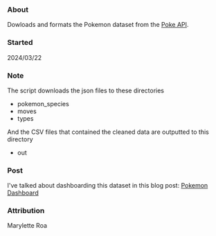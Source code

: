 ### About

Dowloads and formats the Pokemon dataset from the [Poke API](https://pokeapi.co).

### Started
2024/03/22

### Note
The script downloads the json files to these directories
- pokemon_species
- moves
- types

And the CSV files that contained the cleaned data are outputted to this directory

- out

### Post
I've talked about dashboarding this dataset in this blog post: [Pokemon Dashboard](https://maryletteroa.github.io/blog/2024/04/20/pokemon-dashboard.html)

### Attribution
Marylette Roa